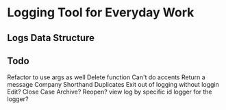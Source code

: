 # Logging Tool for Everyday Work

## Logs Data Structure

## Todo
Refactor to use args as well
Delete function
Can't do accents
Return a message
Company Shorthand Duplicates
Exit out of logging without loggin
Edit?
Close Case
	Archive?
	Reopen?
view log by specific id
logger for the logger?